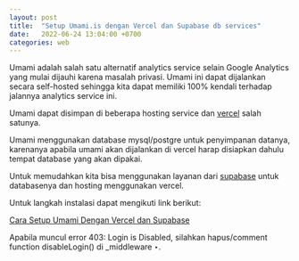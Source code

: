 ```yaml
---
layout: post
title:  "Setup Umami.is dengan Vercel dan Supabase db services"
date:   2022-06-24 13:04:00 +0700
categories: web
---
```

Umami adalah salah satu alternatif analytics service selain Google Analytics yang mulai dijauhi karena masalah privasi. Umami ini dapat dijalankan secara self-hosted sehingga kita dapat memiliki 100% kendali terhadap jalannya analytics service ini.

Umami dapat disimpan di beberapa hosting service dan [vercel](https://vercel.com/) salah satunya. 

Umami menggunakan database mysql/postgre untuk penyimpanan datanya, karenanya apabila umami akan dijalankan di vercel harap disiapkan dahulu tempat database yang akan dipakai.

Untuk memudahkan kita bisa menggunakan layanan dari [supabase](https://app.supabase.com/) untuk databasenya dan hosting menggunakan vercel.

Untuk langkah instalasi dapat mengikuti link berikut:

[Cara Setup Umami Dengan Vercel dan Supabase](https://diskusi.tech/yehezkielgunawan/cara-setup-umami-dengan-vercel-dan-supabase-3ii1)

Apabila muncul error 403: Login is Disabled, silahkan hapus/comment function disableLogin() di _middleware ‣.